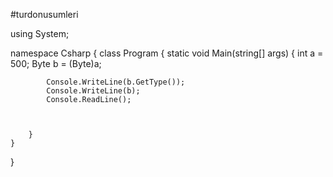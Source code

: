 #turdonusumleri


using System;

namespace Csharp
{
    class Program
    {
        static void Main(string[] args)
        {
            int a = 500;
            Byte b = (Byte)a;

            Console.WriteLine(b.GetType());
            Console.WriteLine(b);
            Console.ReadLine();

            

        }
    }
}
